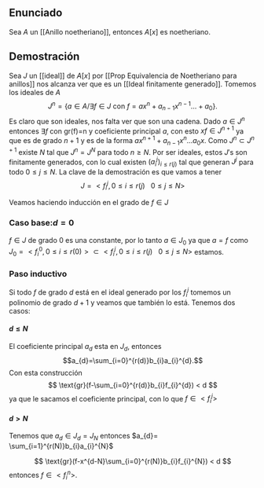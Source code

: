 
## Enunciado

Sea $A$ un [[Anillo noetheriano]], entonces $A[x]$ es noetheriano.

## Demostración

Sea $J$ un [[ideal]] de $A[x]$ por [[Prop Equivalencia de Noetheriano para anillos]] nos alcanza ver que es un [[Ideal finitamente generado]]. Tomemos los ideales de $A$
$$
J^{n}=\{ a \in A / \exists f\in J \text{ con } f=ax^{n}+ a_{n-1}x^{n-1}\dots + a_{0} \}.
$$
Es claro que son ideales, nos falta ver que son una cadena. Dado $a \in J^{n}$ entonces $\exists f$ con $\text{gr(f)=n}$ y coeficiente principal $a$, con esto $xf \in J^{n+1}$ ya que es de grado $n+1$ y es de la forma $ax^{n+1}+a_{n-1}x^{n}\dots a_{0}x$. Como $J^{n}\subset J^{n+1}$ existe $N$ tal que $J^{n}=J^{N}$ para todo $n\geq N$. Por ser ideales, estos $J'$s son finitamente generados, con lo cual existen $(a_{i}^{j})_{i\leq r(j)}$ tal que generan $J^{j}$ para todo $0\leq j \leq N$. La clave de la demostración es que vamos a tener
$$
J= < f_{i}^{j}, 0\leq i\leq r(j)~ ~ ~ 0\leq j\leq N >
$$

Veamos haciendo inducción en el grado de $f \in J$ 

### Caso base:$d=0$
$f \in J$ de grado $0$ es una constante, por lo tanto $a \in J_{0}$ ya que $a = f$ como $J_{0}= <f_{i}^{0}, 0\leq i \leq r(0)> \subset < f_{i}^{j}, 0\leq i\leq r(j)~ ~ ~ 0\leq j\leq N >$ estamos.

### Paso inductivo
Si todo $f$ de grado $d$ está en el ideal generado por los $f_{i}^{j}$ tomemos un polinomio de grado $d+1$ y veamos que también lo está. Tenemos dos casos:

#### $d\leq N$

El coeficiente principal $a_{d}$ esta en $J_{d}$, entonces 
$$a_{d}=\sum_{i=0}^{r(d)}b_{i}a_{i}^{d}.$$
Con esta construcción 
$$
\text{gr}(f-\sum_{i=0}^{r(d)}b_{i}f_{i}^{d}) < d
$$
ya que le sacamos el coeficiente principal, con lo que $f \in <f_{i}^{j}>$

#### $d > N$

Tenemos que $a_{d} \in J_{d} = J_{N}$ entonces $a_{d}= \sum_{i=1}^{r(N)}b_{i}a_{i}^{N}$

$$
\text{gr}(f-x^{d-N}\sum_{i=0}^{r(N)}b_{i}f_{i}^{N}) < d
$$
entonces $f \in <f_{i}^{n}>$.